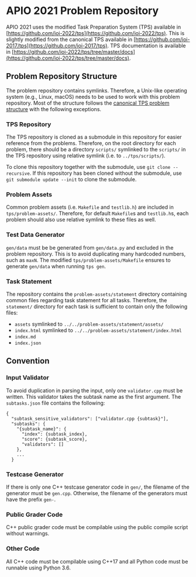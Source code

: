 # APIO 2021 Problem Repository

APIO 2021 uses the modified Task Preparation System (TPS) available in [https://github.com/ioi-2022/tps](https://github.com/ioi-2022/tps). This is slightly modified from the canonical TPS available in [https://github.com/ioi-2017/tps](https://github.com/ioi-2017/tps). TPS documentation is available in [https://github.com/ioi-2022/tps/tree/master/docs](https://github.com/ioi-2022/tps/tree/master/docs).


## Problem Repository Structure

The problem repository contains symlinks. Therefore, a Unix-like operating system (e.g., Linux, macOS) needs to be used to work with this problem repository. Most of the structure follows the [canonical TPS problem structure](https://github.com/ioi-2017/tps/tree/master/docs#task-directory-structure) with the following exceptions.

### TPS Repository

The TPS repository is cloned as a submodule in this repository for easier reference from the problems. Therefore, on the root directory for each problem, there should be a directory `scripts/` symlinked to the `scripts/` in the TPS repository using relative symlink (i.e. to `../tps/scripts/`).

To clone this repository together with the submodule, use `git clone --recursive`. If this repository has been cloned without the submodule, use `git submodule update --init` to clone the submodule.

### Problem Assets

Common problem assets (i.e. `Makefile` and `testlib.h`) are included in `tps/problem-assets/`. Therefore, for default `Makefile`s and `testlib.h`s, each problem should also use relative symlink to these files as well.

### Test Data Generator

`gen/data` must be be generated from `gen/data.py` and excluded in the problem repository. This is to avoid duplicating many hardcoded numbers, such as `maxN`. The modified `tps/problem-assets/Makefile` ensures to generate `gen/data` when running `tps gen`.

### Task Statement

The repository contains the `problem-assets/statement` directory containing common files regarding task statement for all tasks. Therefore, the `statement/` directory for each task is sufficient to contain only the following files:
- `assets` symlinked to `../../problem-assets/statement/assets/`
- `index.html` symlinked to `../../problem-assets/statement/index.html`
- `index.md`
- `index.json`


## Convention

### Input Validator

To avoid duplication in parsing the input, only one `validator.cpp` must be written. This validator takes the subtask name as the first argument. The `subtasks.json` file contains the following:
```
{
  "subtask_sensitive_validators": ["validator.cpp {subtask}"],
  "subtasks": {
    "{subtask_name}": {
      "index": {subtask_index},
      "score": {subtask_score},
      "validators": []
    },
    ...
  }
```

### Testcase Generator

If there is only one C++ testcase generator code in `gen/`, the filename of the generator must be `gen.cpp`. Otherwise, the filename of the generators must have the prefix `gen-`.

### Public Grader Code

C++ public grader code must be compilable using the public compile script without warnings.

### Other Code

All C++ code must be compilable using C++17 and all Python code must be runnable using Python 3.6.
